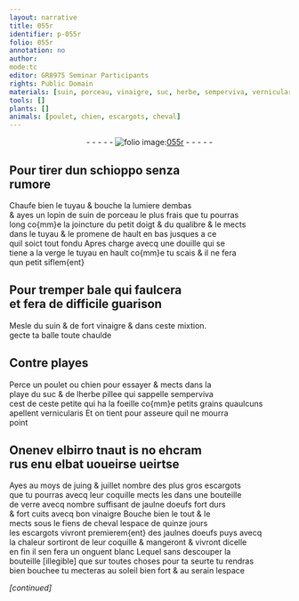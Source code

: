 ```yaml
---
layout: narrative
title: 055r
identifier: p-055r
folio: 055r
annotation: no
author:
mode:tc
editor: GR8975 Seminar Participants
rights: Public Domain
materials: [suin, porceau, vinaigre, suc, herbe, semperviva, vernicularis, verre, jaulne doeufs, fiens de cheval, jaulnes doeufs]
tools: []
plants: []
animals: [poulet, chien, escargots, cheval]
---
```


<div class="folio" align="center">- - - - - <a href="http://gallica.bnf.fr/ark:/12148/btv1b9059316c/f115.item" target="_blank"><img src="https://cu-mkp.github.io/2017-workshop-edition/assets/photo-icon.png" alt="folio image: " style="display:inline-block; margin-bottom:-3px;"/>055r</a> - - - - - </div>  
  

## Pour tirer dun schioppo senza<br/> rumore

 
Chaufe bien le tuyau & bouche la lumiere dembas<br/> & ayes un lopin de <span class="m">suin</span> de <span class="m">porceau</span> le plus frais que tu pourras<br/> long co{mm}e la joincture du petit doigt & du qualibre & le mects<br/> dans le tuyau & le promene de hault en bas jusques a ce<br/> quil soict tout fondu Apres charge avecq une douille qui se<br/> tiene a la verge le tuyau en hault co{mm}e tu scais & il ne fera<br/> qun petit siflem{ent}
 
 
  

## Pour tremper bale qui faulcera<br/> et fera de difficile guarison

 
Mesle du <span class="m">suin</span> & de fort <span class="m">vinaigre</span> & dans ceste mixtion.<br/> gecte ta balle toute chaulde
 
 
  

## Contre playes

 
Perce un <span class="al">poulet</span> ou <span class="al">chien</span> pour essayer & mects dans la<br/> playe du <span class="m">suc</span> & de l<span class="m">herbe</span> pillee qui sappelle <span class="m">semperviva</span><br/> cest de ceste petite qui ha la foeille co{mm}e petits grains quaulcuns<br/> apellent <span class="m">vernicularis</span> Et on tient pour asseure quil ne mourra<br/> point
 
 
  

## Onenev elbirro tnaut is no ehcram<br/> rus enu elbat uoueirse ueirtse

 
Ayes au moys de juing & juillet nombre des plus gros <span class="al">escargots</span><br/> que tu pourras avecq leur coquille mects les dans une bouteille<br/> de <span class="m">verre</span> avecq nombre suffisant de <span class="m">jaulne doeufs</span> fort durs<br/> & fort cuits avecq bon <span class="m">vinaigre</span> Bouche bien le tout & le<br/> mects sous le <span class="m">fiens de <span class="al">cheval</span></span> lespace de quinze jours<br/> les <span class="al">escargots</span> vivront premierem{ent} des <span class="m">jaulnes doeufs</span> puys avecq<br/> la chaleur sortiront de leur coquille & mangeront & vivront dicelle<br/> en fin il sen fera un onguent blanc Lequel sans descouper la<br/> bouteille [illegible] que sur toutes choses pour ta seurte tu rendras<br/> bien bouchee tu mecteras au soleil bien fort & au serain lespace
 
*[continued]*
 
